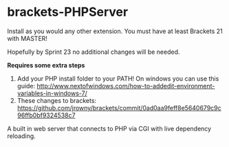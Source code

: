 brackets-PHPServer
==================

Install as you would any other extension. You must have at least Brackets 21 with MASTER! 

Hopefully by Sprint 23 no additional changes will be needed.

**Requires some extra steps** 

1. Add your PHP install folder to your PATH! On windows you can use this guide: http://www.nextofwindows.com/how-to-addedit-environment-variables-in-windows-7/
2. These changes to brackets: https://github.com/jrowny/brackets/commit/0ad0aa9feff8e5640679c9c96ffb0bf9324538c7

A built in web server that connects to PHP via CGI with live dependency reloading.
